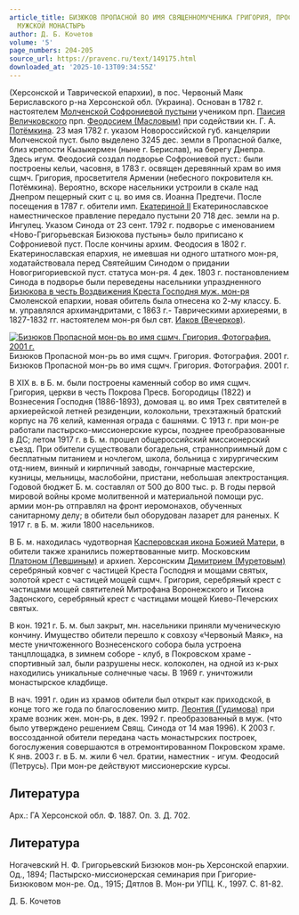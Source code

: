 ```yaml
---
article_title: БИЗЮКОВ ПРОПАСНОЙ ВО ИМЯ СВЯЩЕННОМУЧЕНИКА ГРИГОРИЯ, ПРОСВЕТИТЕЛЯ АРМЕНИИ,
  МУЖСКОЙ МОНАСТЫРЬ
author: Д. Б. Кочетов
volume: '5'
page_numbers: 204-205
source_url: https://pravenc.ru/text/149175.html
downloaded_at: '2025-10-13T09:34:55Z'
---
```


(Херсонской и Таврической епархии), в пос. Червоный Маяк Бериславского р-на Херсонской обл. (Украина). Основан в 1782 г. настоятелем [Молченской Софрониевой пустыни](<https://pravenc.ru/text/Молченской Софрониевой пустыни.html>) учеником прп. [Паисия Величковского](<https://pravenc.ru/text/Паисия Величковского.html>) прп. [Феодосием (Масловым)](<https://pravenc.ru/text/Феодосием (Масловым).html>) при содействии кн. Г. А. [Потёмкина](https://pravenc.ru/text/Потёмкина.html). 23 мая 1782 г. указом Новороссийской губ. канцелярии Молченской пуст. было выделено 3245 дес. земли в Пропасной балке, близ крепости Кызыкермен (ныне г. Берислав), на берегу Днепра. Здесь игум. Феодосий создал подворье Софрониевой пуст.: были построены кельи, часовня, в 1783 г. освящен деревянный храм во имя сщмч. Григория, просветителя Армении (небесного покровителя кн. Потёмкина). Вероятно, вскоре насельники устроили в скале над Днепром пещерный скит с ц. во имя св. Иоанна Предтечи. После посещения в 1787 г. обители имп. [Екатериной II](<https://pravenc.ru/text/Екатериной II.html>) Екатеринославское наместническое правление передало пустыни 20 718 дес. земли на р. Ингулец. Указом Синода от 23 сент. 1792 г. подворье с именованием «Ново-Григорьевская Бизюкова пустынь» было приписано к Софрониевой пуст. После кончины архим. Феодосия в 1802 г. Екатеринославская епархия, не имевшая ни одного штатного мон-ря, ходатайствовала перед Святейшим Синодом о придании Новогригориевской пуст. статуса мон-ря. 4 дек. 1803 г. постановлением Синода в подворье были переведены насельники упраздненного [Бизюкова в честь Воздвижения Креста Господня муж. мон-ря](<https://pravenc.ru/text/Бизюкова в честь Воздвижения Креста Господня муж  мон-ря.html>) Смоленской епархии, новая обитель была отнесена ко 2-му классу. Б. м. управлялся архимандритами, с 1863 г.- Таврическими архиереями, в 1827-1832 гг. настоятелем мон-ря был свт. [Иаков (Вечерков)](<https://pravenc.ru/text/Иаков (Вечерков).html>).

[![Бизюков Пропасной мон-рь во имя сщмч. Григория. Фотография. 2001 г.](https://pravenc.ru/data/391/457/1234/1i200.jpg "Кликните для увеличения картинки")](https://pravenc.ru/data/391/457/1234/1i400.jpg)Бизюков Пропасной мон-рь во имя сщмч. Григория. Фотография. 2001 г.  
Бизюков Пропасной мон-рь во имя сщмч. Григория. Фотография. 2001 г.

В XIX в. в Б. м. были построены каменный собор во имя сщмч. Григория, церкви в честь Покрова Пресв. Богородицы (1822) и Вознесения Господня (1886-1893), домовая ц. во имя Трех святителей в архиерейской летней резиденции, колокольни, трехэтажный братский корпус на 76 келий, каменная ограда с башнями. С 1913 г. при мон-ре работали пастырско-миссионерские курсы, позднее преобразованные в ДС; летом 1917 г. в Б. м. прошел общероссийский миссионерский съезд. При обители существовали богадельня, странноприимный дом с бесплатным питанием и ночлегом, школа, больница с хирургическим отд-нием, винный и кирпичный заводы, гончарные мастерские, кузницы, мельницы, маслобойни, пристани, небольшая электростанция. Годовой бюджет Б. м. составлял от 500 до 800 тыс. р. В годы первой мировой войны кроме молитвенной и материальной помощи рус. армии мон-рь отправлял на фронт иеромонахов, обученных санитарному делу; в обители был оборудован лазарет для раненых. К 1917 г. в Б. м. жили 1800 насельников.

В Б. м. находилась чудотворная [Касперовская икона Божией Матери](<https://pravenc.ru/text/Касперовская икона Божией Матери.html>), в обители также хранились пожертвованные митр. Московским [Платоном (Левшиным)](<https://pravenc.ru/text/Платоном (Левшиным).html>) и архиеп. Херсонским [Димитрием (Муретовым)](https://pravenc.ru/text/ДИМИТРИЙ.html) серебряный ковчег с частицей Креста Господня и мощами святых, золотой крест с частицей мощей сщмч. Григория, серебряный крест с частицами мощей святителей Митрофана Воронежского и Тихона Задонского, серебряный крест с частицами мощей Киево-Печерских святых.

В кон. 1921 г. Б. м. был закрыт, мн. насельники приняли мученическую кончину. Имущество обители перешло к совхозу «Червоный Маяк», на месте уничтоженного Вознесенского собора была устроена танцплощадка, в зимнем соборе - клуб, в Покровском храме - спортивный зал, были разрушены неск. колоколен, на одной из к-рых находились уникальные солнечные часы. В 1969 г. уничтожили монастырское кладбище.

В нач. 1991 г. один из храмов обители был открыт как приходской, в конце того же года по благословению митр. [Леонтия (Гудимова)](<https://pravenc.ru/text/Леонтия (Гудимова).html>) при храме возник жен. мон-рь, в дек. 1992 г. преобразованный в муж. (что было утверждено решением Свящ. Синода от 14 мая 1996). К 2003 г. воссозданной обители передана часть монастырских построек, богослужения совершаются в отремонтированном Покровском храме. К янв. 2003 г. в Б. м. жили 6 чел. братии, наместник - игум. Феодосий (Петрусь). При мон-ре действуют миссионерские курсы.

## Литература

Арх.: ГА Херсонской обл. Ф. 1887. Оп. 3. Д. 702.

## Литература

Ногачевский Н. Ф. Григорьевский Бизюков мон-рь Херсонской епархии. Од., 1894; Пастырско-миссионерская семинария при Григорие-Бизюковом мон-ре. Од., 1915; Дятлов В. Мон-ри УПЦ. К., 1997. С. 81-82.

Д. Б. Кочетов
